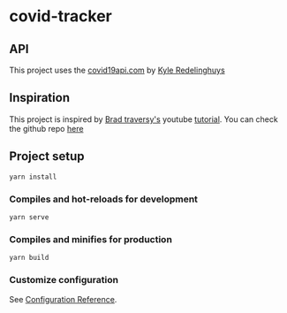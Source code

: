 # covid-tracker

## API
This project uses the [covid19api.com](https://covid19api.com/) by [Kyle Redelinghuys](https://twitter.com/ksredelinghuys)

## Inspiration
This project is inspired by [Brad traversy's](https://twitter.com/traversymedia) youtube [tutorial](https://youtu.be/m-MAIpnH9ag).
You can check the github repo [here](https://github.com/bradtraversy/vue-covid-tracker)

## Project setup
```
yarn install
```

### Compiles and hot-reloads for development
```
yarn serve
```

### Compiles and minifies for production
```
yarn build
```

### Customize configuration
See [Configuration Reference](https://cli.vuejs.org/config/).
